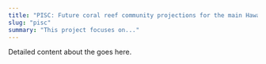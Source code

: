 ```yaml
---
title: "PISC: Future coral reef community projections for the main Hawaiian Islands"
slug: "pisc"
summary: "This project focuses on..."
---
```


Detailed content about the goes here.